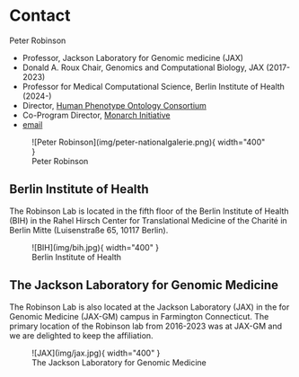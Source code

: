 # Contact

Peter Robinson
 
* Professor, Jackson Laboratory for Genomic medicine (JAX)
* Donald A. Roux Chair, Genomics and Computational Biology, JAX (2017-2023)
* Professor for Medical Computational Science, Berlin Institute of Health (2024-)
* Director,  [Human Phenotype Ontology Consortium](https://hpo.jax.org/app/)
* Co-Program Director, [Monarch Initiative](http://monarchinitiative.org)
* [email](mailto:peter.robinson@jax.org)




<figure markdown>
![Peter Robinson](img/peter-nationalgalerie.png){ width="400" }
<figcaption>Peter Robinson
</figcaption>
</figure>


## Berlin Institute of Health

The Robinson Lab is located in the fifth floor of the Berlin Institute of Health (BIH) in the 
Rahel Hirsch Center for Translational Medicine of the Charité in Berlin Mitte (Luisenstraße 65, 10117 Berlin).



<figure markdown>
![BIH](img/bih.jpg){ width="400" }
<figcaption>Berlin Institute of Health
</figcaption>
</figure>

## The Jackson Laboratory for Genomic Medicine

The Robinson Lab is also located at the Jackson Laboratory (JAX) in the
for Genomic Medicine (JAX-GM) campus in Farmington Connecticut. 
The primary location of the Robinson lab from 2016-2023 was at JAX-GM and we are delighted to keep the affiliation.

<figure markdown>
![JAX](img/jax.jpg){ width="400" }
<figcaption>The Jackson Laboratory for Genomic Medicine
</figcaption>
</figure>


